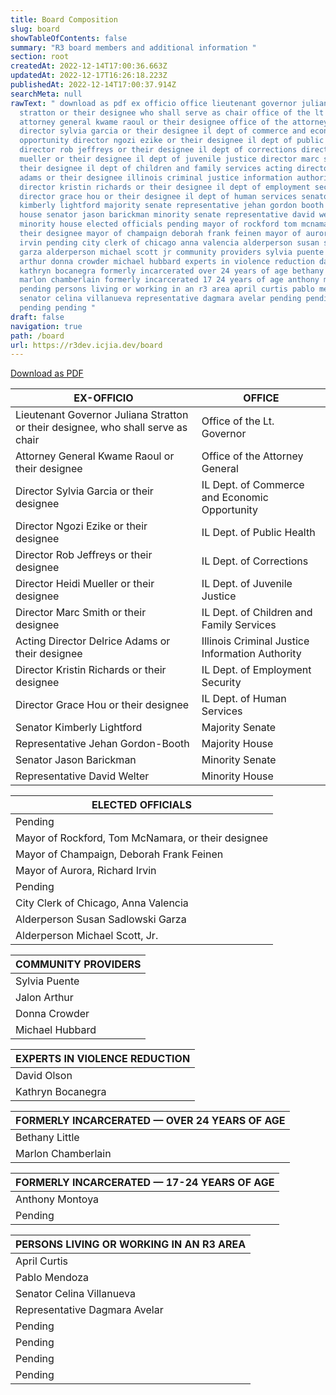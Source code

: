 ```yaml
---
title: Board Composition
slug: board
showTableOfContents: false
summary: "R3 board members and additional information "
section: root
createdAt: 2022-12-14T17:00:36.663Z
updatedAt: 2022-12-17T16:26:18.223Z
publishedAt: 2022-12-14T17:00:37.914Z
searchMeta: null
rawText: " download as pdf ex officio office lieutenant governor juliana
  stratton or their designee who shall serve as chair office of the lt governor
  attorney general kwame raoul or their designee office of the attorney general
  director sylvia garcia or their designee il dept of commerce and economic
  opportunity director ngozi ezike or their designee il dept of public health
  director rob jeffreys or their designee il dept of corrections director heidi
  mueller or their designee il dept of juvenile justice director marc smith or
  their designee il dept of children and family services acting director delrice
  adams or their designee illinois criminal justice information authority
  director kristin richards or their designee il dept of employment security
  director grace hou or their designee il dept of human services senator
  kimberly lightford majority senate representative jehan gordon booth majority
  house senator jason barickman minority senate representative david welter
  minority house elected officials pending mayor of rockford tom mcnamara or
  their designee mayor of champaign deborah frank feinen mayor of aurora richard
  irvin pending city clerk of chicago anna valencia alderperson susan sadlowski
  garza alderperson michael scott jr community providers sylvia puente jalon
  arthur donna crowder michael hubbard experts in violence reduction david olson
  kathryn bocanegra formerly incarcerated over 24 years of age bethany little
  marlon chamberlain formerly incarcerated 17 24 years of age anthony montoya
  pending persons living or working in an r3 area april curtis pablo mendoza
  senator celina villanueva representative dagmara avelar pending pending
  pending pending "
draft: false
navigation: true
path: /board
url: https://r3dev.icjia.dev/board
---
```


<div class="text-center mt-5">

<a href="https://r3.icjia-api.cloud/uploads/R3_Program_Board_Members_e58682d9bd.pdf?updated_at=2022-12-15T14:23:31.484Z" target="_blank">Download as PDF</a>

</div>

<div class="text-left">

| EX-OFFICIO                                                                       | OFFICE                                          |
| -------------------------------------------------------------------------------- | ----------------------------------------------- |
| Lieutenant Governor Juliana Stratton or their designee, who shall serve as chair | Office of the Lt. Governor                      |
| Attorney General Kwame Raoul or their designee                                   | Office of the Attorney General                  |
| Director Sylvia Garcia or their designee                                         | IL Dept. of Commerce and Economic Opportunity   |
| Director Ngozi Ezike or their designee                                           | IL Dept. of Public Health                       |
| Director Rob Jeffreys or their designee                                          | IL Dept. of Corrections                         |
| Director Heidi Mueller or their designee                                         | IL Dept. of Juvenile Justice                    |
| Director Marc Smith or their designee                                            | IL Dept. of Children and Family Services        |
| Acting Director Delrice Adams or their designee                                  | Illinois Criminal Justice Information Authority |
| Director Kristin Richards or their designee                                      | IL Dept. of Employment Security                 |
| Director Grace Hou or their designee                                             | IL Dept. of Human Services                      |
| Senator Kimberly Lightford                                                       | Majority Senate                                 |
| Representative Jehan Gordon-Booth                                                | Majority House                                  |
| Senator Jason Barickman                                                          | Minority Senate                                 |
| Representative David Welter                                                      | Minority House                                  |

<table class="text-left">
    <thead>
        <tr>
            <th>ELECTED OFFICIALS</th>
        </tr>
    </thead>
    <tbody>
        <tr>
            <td class="pending">Pending</td>
        </tr>
        <tr>
            <td>Mayor of Rockford, Tom McNamara, or their designee</td>
        </tr>
        <tr>
            <td>Mayor of Champaign, Deborah Frank Feinen</td>
        </tr>
        <tr>
            <td>Mayor of Aurora, Richard Irvin</td>
        </tr>
        <tr>
            <td class="pending">Pending</td>
        </tr>
        <tr>
            <td>City Clerk of Chicago, Anna Valencia</td>
        </tr>
        <tr>
            <td>Alderperson Susan Sadlowski Garza</td>
        </tr>
        <tr>
            <td>Alderperson Michael Scott, Jr.</td>
        </tr>
    </tbody>
</table>

| COMMUNITY PROVIDERS |
| ------------------- |
| Sylvia Puente       |
| Jalon Arthur        |
| Donna Crowder       |
| Michael Hubbard     |

| EXPERTS IN VIOLENCE REDUCTION |
| ----------------------------- |
| David Olson                   |
| Kathryn Bocanegra             |

| FORMERLY INCARCERATED — OVER 24 YEARS OF AGE |
| -------------------------------------------- |
| Bethany Little                               |
| Marlon Chamberlain                           |

<table>
    <thead>
        <tr>
            <th>FORMERLY INCARCERATED — 17-24 YEARS OF AGE</th>
        </tr>
    </thead>
    <tbody>
        <tr>
            <td>Anthony Montoya</td>
        </tr>
        <tr>
            <td class="pending">Pending</td>
        </tr>
    </tbody>
</table>

<table>
    <thead>
        <tr>
            <th>PERSONS LIVING OR WORKING IN AN R3 AREA</th>
        </tr>
    </thead>
    <tbody>
        <tr>
            <td>April Curtis</td>
        </tr>
        <tr>
            <td>Pablo Mendoza</td>
        </tr>
        <tr>
            <td>Senator Celina Villanueva</td>
        </tr>
        <tr>
            <td>Representative Dagmara Avelar</td>
        </tr>
        <tr>
            <td class="pending">Pending</td>
        </tr>
        <tr>
            <td class="pending">Pending</td>
        </tr>
        <tr>
            <td class="pending">Pending</td>
        </tr>
        <tr>
            <td class="pending">Pending</td>
        </tr>
    </tbody>
</table>

</div>
